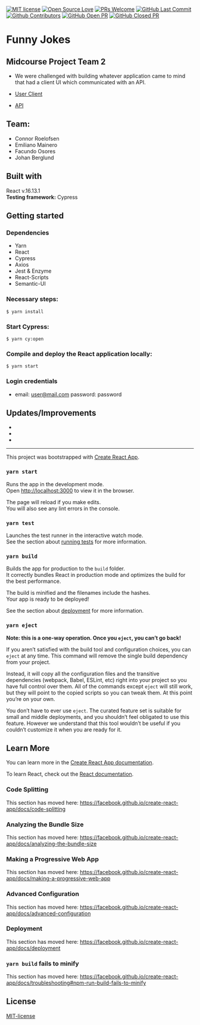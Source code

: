 [![MIT license](https://img.shields.io/badge/License-MIT-blue.svg)](https://lbesson.mit-license.org/)
[![Open Source Love](https://badges.frapsoft.com/os/v1/open-source.svg?v=103)](https://github.com/grconnor)
[![PRs Welcome](https://img.shields.io/badge/PRs-welcome-brightgreen.svg?style=flat-square)](http://makeapullrequest.com)
[![GitHub Last Commit](https://img.shields.io/github/last-commit/grconnor/funny_jokes_client_team_2?color=blueviolet&style=flat-square)](https://github.com/grconnor/funny_jokes_client_team_2)
[![Github Contributors](https://img.shields.io/github/contributors/grconnor/funny_jokes_client_team_2?color=blueviolet&style=flat-square)](https://github.com/grconnor/funny_jokes_client_team_2/graphs/contributors)
[![GitHub Open PR](https://img.shields.io/github/issues-pr/grconnor/funny_jokes_client_team_2?color=blueviolet&style=flat-square)](https://github.com/grconnor/funny_jokes_client_team_2/pulls)
[![GitHub Closed PR](https://img.shields.io/github/issues-pr-closed/grconnor/funny_jokes_client_team_2?color=blueviolet&style=flat-square)](https://github.com/grconnor/funny_jokes_client_team_2/pulls)

# Funny Jokes
## Midcourse Project Team 2
- We were challenged with building whatever application came to mind that had a client UI which communicated with an API.

- [User Client](https://github.com/grconnor/funny_jokes_client_team_2)
- [API](https://github.com/grconnor/funny_jokes_api_team_2)

## Team:

- Connor Roelofsen
- Emiliano Mainero
- Facundo Osores
- Johan Berglund

## Built with

React v.16.13.1 </br>
**Testing framework:** Cypress

## Getting started

### Dependencies

- Yarn
- React
- Cypress
- Axios
- Jest & Enzyme
- React-Scripts
- Semantic-UI

### Necessary steps:

```
$ yarn install
```

### Start Cypress:

```
$ yarn cy:open
```

### Compile and deploy the React application locally:

```
$ yarn start
```

### Login credentials

- email: user@mail.com password: password

## Updates/Improvements

- 
- 
- 

---------------------------------------------------------------------
This project was bootstrapped with [Create React App](https://github.com/facebook/create-react-app).


### `yarn start`

Runs the app in the development mode.<br />
Open [http://localhost:3000](http://localhost:3000) to view it in the browser.

The page will reload if you make edits.<br />
You will also see any lint errors in the console.

### `yarn test`

Launches the test runner in the interactive watch mode.<br />
See the section about [running tests](https://facebook.github.io/create-react-app/docs/running-tests) for more information.

### `yarn build`

Builds the app for production to the `build` folder.<br />
It correctly bundles React in production mode and optimizes the build for the best performance.

The build is minified and the filenames include the hashes.<br />
Your app is ready to be deployed!

See the section about [deployment](https://facebook.github.io/create-react-app/docs/deployment) for more information.

### `yarn eject`

**Note: this is a one-way operation. Once you `eject`, you can’t go back!**

If you aren’t satisfied with the build tool and configuration choices, you can `eject` at any time. This command will remove the single build dependency from your project.

Instead, it will copy all the configuration files and the transitive dependencies (webpack, Babel, ESLint, etc) right into your project so you have full control over them. All of the commands except `eject` will still work, but they will point to the copied scripts so you can tweak them. At this point you’re on your own.

You don’t have to ever use `eject`. The curated feature set is suitable for small and middle deployments, and you shouldn’t feel obligated to use this feature. However we understand that this tool wouldn’t be useful if you couldn’t customize it when you are ready for it.

## Learn More

You can learn more in the [Create React App documentation](https://facebook.github.io/create-react-app/docs/getting-started).

To learn React, check out the [React documentation](https://reactjs.org/).

### Code Splitting

This section has moved here: https://facebook.github.io/create-react-app/docs/code-splitting

### Analyzing the Bundle Size

This section has moved here: https://facebook.github.io/create-react-app/docs/analyzing-the-bundle-size

### Making a Progressive Web App

This section has moved here: https://facebook.github.io/create-react-app/docs/making-a-progressive-web-app

### Advanced Configuration

This section has moved here: https://facebook.github.io/create-react-app/docs/advanced-configuration

### Deployment

This section has moved here: https://facebook.github.io/create-react-app/docs/deployment

### `yarn build` fails to minify

This section has moved here: https://facebook.github.io/create-react-app/docs/troubleshooting#npm-run-build-fails-to-minify

## License

[MIT-license](https://en.wikipedia.org/wiki/MIT_License)

